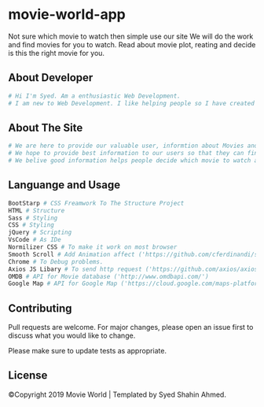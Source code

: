 # movie-world-app

Not sure which movie to watch then simple use our site We will do the work and find movies for you to watch. Read about movie plot, reating and decide is this the right movie for you.

## About Developer

```bash
# Hi I'm Syed. Am a enthusiastic Web Development.
# I am new to Web Development. I like helping people so I have created this "Movie World" site to help people search for movies and find more information about the movie before making their mind up which movie they would like to watch at the weekends and make plan accordingly.
```

## About The Site

```bash
# We are here to provide our valuable user, informtion about Movies and Movie Description, Rating, IMDB Rating and RottenTomato Retting to help our users to pick #which movies to watch.
# We hope to provide best information to our users so that they can find a movie or TV shows to watch.
# We belive good information helps people decide which movie to watch and insted of wasting time. Feel free to user our service. We have you enjoy our site.
```

## Languange and Usage

```bash
BootStarp # CSS Freamwork To The Structure Project
HTML # Structure
Sass # Styling
CSS # Styling
jQuery # Scripting
VsCode # As IDe
Normilizer CSS # To make it work on most browser
Smooth Scroll # Add Animation affect ('https://github.com/cferdinandi/smooth-scroll')
Chrome # To Debug problems.
Axios JS Libary # To send http request ('https://github.com/axios/axios')
OMDB # API for Movie database ('http://www.omdbapi.com/')
Google Map # API for Google Map ('https://cloud.google.com/maps-platform/')
```

## Contributing

Pull requests are welcome. For major changes, please open an issue first to discuss what you would like to change.

Please make sure to update tests as appropriate.

## License

©Copyright 2019 Movie World | Templated by Syed Shahin Ahmed.

